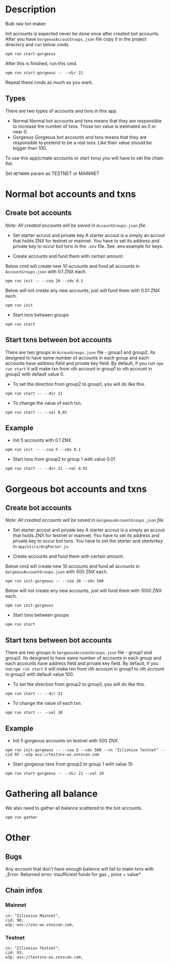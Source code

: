 # Description

Bulk raw txn maker.

Init accounts is expected never be done once after created bot accounts.
After you have `GorgeousAccoutGroups.json` file copy it in the project directory and run below cmds.

```
npm run start-gorgeous
```

After this is finished, run this cmd.

```
npm run start-gorgeous -- --dir 21
```

Repeat these cmds as much as you want.

## Types

There are two types of accounts and txns in this app.

- Normal
  Normal bot accounts and txns means that they are responsible to increase the number of txns.
  Those txn value is estimated as 0 or near 0.
- Gorgeous
  Gorgeous bot accounts and txns means that they are responsible to pretend to be a real txns. Like their value should be bigger than 100.

To use this app(create accounts or start txns) you will have to set the chain fist.

Set `NETWORK` param as TESTNET or MAINNET

# Normal bot accounts and txns

## Create bot accounts

_Note: All created accounts will be saved in `AccountGroups.json` file._

- Set starter accout and private key
  A starter accout is a simply an accout that holds ZNX for testnet or mainnet.
  You have to set its address and private key to occur bot txns in the `.env` file.
  See .env.example for keys.

- Create accounts and fund them with certain amount.

Below cmd will create new 10 accounts and fund all accounts in `AccountGroups.json` with 0.1 ZNX each.

```
npm run init -- --coa 10 --sdv 0.1
```

Below will not create any new accounts, just will fund them with 0.01 ZNX each.

```
npm run init
```

- Start txns between groups

```
npm run start
```

## Start txns between bot accounts

There are two groups in `AccounGroups.json` file - group1 and group2.
Its designed to have same number of accounts in each group and each accounts have address field and private key field.
By default, if you run `npm run start` it will make txn from `n`th account in group1 to `n`th account in group2 with default value 0.

- To set the direction from group2 to group1, you will do like this.

```
npm run start -- --dir 21
```

- To change the value of each txn.

```
npm run start -- --val 0.01
```

## Example

- Init 5 accounts with 0.1 ZNX.

```
npm run init -- --coa 5 --sdv 0.1
```

- Start txns from group2 to group 1 with value 0.01

```
npm run start -- --dir 21 --val 0.01
```

# Gorgeous bot accounts and txns

## Create bot accounts

_Note: All created accounts will be saved in `GorgeousAccountGroups.json` file._

- Set starter accout and private key
  A starter accout is a simply an accout that holds ZNX for testnet or mainnet.
  You have to set its address and private key to occur bot txns.
  You have to set the _starter_ and _starterkey_ in `app/utils/ArgParser.js`.

- Create accounts and fund them with certain amount.

Below cmd will create new 10 accounts and fund all accounts in `GorgeousAccountGroups.json` with 500 ZNX each.

```
npm run init-gorgeous -- --coa 10 --sdv 500
```

Below will not create any new accounts, just will fund them with 1000 ZNX each.

```
npm run init-gorgeous
```

- Start txns between groups

```
npm run start
```

## Start txns between bot accounts

There are two groups in `GorgeousAccountGroups.json` file - group1 and group2.
Its designed to have same number of accounts in each group and each accounts have address field and private key field.
By default, if you run `npm run start` it will make txn from `n`th account in group1 to `n`th account in group2 with default value 100.

- To set the direction from group2 to group1, you will do like this.

```
npm run start -- --dir 21
```

- To change the value of each txn.

```
npm run start -- --val 10
```

## Example

- Init 5 gorgeous accounts on testnet with 500 ZNX.

```
npm run init-gorgeous -- --coa 5 --sdv 500 --cn "Zilionixx Testnet" --cid 93 --w3p wss://testznx-ws.znxscan.com
```

- Start gorgeous txns from group2 to group 1 with value 10

```
npm run start-gorgeous -- --dir 21 --val 10
```

# Gathering all balance

We also need to gather all balance scattered to the bot accounts.

```
npm run gather
```

# Other

## Bugs

Any account that don't have enough balance will fail to make txns with _Error: Returned error: insufficient funds for gas _ price + value\*

## Chain infos

### Mainnet

    cn: "Zilionixx Mainnet",
    cid: 90,
    w3p: wss://znx-ws.znxscan.com,

### Testnet

    cn: "Zilionixx Testnet",
    cid: 93,
    w3p: wss://testznx-ws.znxscan.com,
